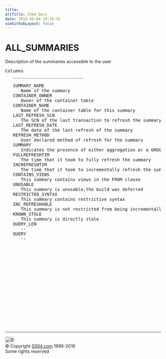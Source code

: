 ```yaml
---
title:
altTitle: SS64 Docs
date: 2016-09-04 19:26:55
useGithubLayout: false
---
```

<!-- #BeginLibraryItem "/Library/head_orad.lbi" --><!-- #EndLibraryItem --><h1>ALL_SUMMARIES </h1><p> Description of the summaries accessible to the user </p> 
 
<pre>Columns
   ___________________________
 
   SUMMARY_NAME
      Name of the summary
   CONTAINER_OWNER
      Owner of the container table
   CONTAINER_NAME
      Name of the container table for this summary
   LAST_REFRESH_SCN
      The SCN of the last transaction to refresh the summary
   LAST_REFRESH_DATE
      The date of the last refresh of the summary
   REFRESH_METHOD
      User declared method of refresh for the summary
   SUMMARY
      Indicates the presence of either aggregation or a GROUP BY
   FULLREFRESHTIM
      The time that it took to fully refresh the summary
   INCREFRESHTIM
      The time that it took to incrementally refresh the summary
   CONTAINS_VIEWS
      This summary contains views in the FROM clause
   UNUSABLE
      This summary is unusable,the build was deferred
   RESTRICTED_SYNTAX
      This summary contains restrictive syntax
   INC_REFRESHABLE
      This summary is not restricted from being incrementally refreshed
   KNOWN_STALE
      This summary is directly stale
   QUERY_LEN
      --
   QUERY
      --

</pre><!-- #BeginLibraryItem "/Library/foot_orad.lbi" --><p>
<!-- oracle-footer -->
<ins class="adsbygoogle" style="display:inline-block;width:300px;height:250px" data-ad-client="ca-pub-6140977852749469" data-ad-slot="4275490898"></ins>
<script>
(adsbygoogle = window.adsbygoogle || []).push({});
</script></p>
<hr>
<div id="bl" class="footer"><a href="ALL_SUMMARIES.html#"><img src="../images/top.png" width="30" height="22" alt="Back to the Top"></a></div>
<div id="br" class="footer, tagline">© Copyright <a href="../index.html">SS64.com</a> 1999-2016<br>
Some rights reserved</div>
<!-- #EndLibraryItem -->

